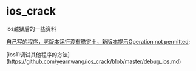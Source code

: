 # ios_crack
ios越狱后的一些资料


[自己写的程序，老版本运行没有稳定土，新版本提示Operation not permitted](https://github.com/yearnwang/ios_crack/blob/master/%E6%8F%90%E7%A4%BAOperation%20not%20permitted.md);

[ios11调试其他程序的方法]
(https://github.com/yearnwang/ios_crack/blob/master/debug_ios.md)
